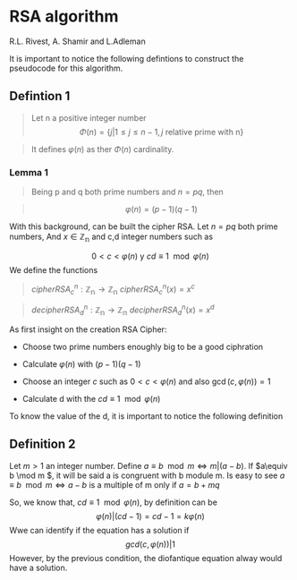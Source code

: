# RSA algorithm

R.L. Rivest, A. Shamir and L.Adleman

It is important to notice the following defintions to construct the pseudocode for this algorithm.

## Defintion 1

> Let n a positive integer number
>$$\Phi(n)=\{j|1\leq j\leq n-1, j \text{ relative prime with n}\}$$

> It defines $\varphi(n)$ as ther $\Phi(n)$ cardinality.

### Lemma 1
> Being p and q both prime numbers and $n=pq$, then

> $$\varphi(n)=(p-1)(q-1)$$

With this background, can be built the cipher RSA. Let $n=pq$ both prime numbers, And $x\in \mathbb{Z_n}$ and c,d integer numbers such as

$$0<c<\varphi(n) \text{ y }cd\equiv 1 \mod \varphi(n)$$
We define the functions

> $cipherRSA^n_c:\mathbb{Z_n}\rightarrow \mathbb{Z_n} \text{  } cipherRSA^n_c(x)=x^c$

> $decipherRSA^n_d:\mathbb{Z_n}\rightarrow \mathbb{Z_n} \text{  } decipherRSA^n_d(x)=x^d$

As first insight on the creation RSA Cipher:

* Choose two prime numbers enoughly big to be a good ciphration

* Calculate $\varphi(n)$ with $(p-1)(q-1)$

* Choose an integer $c$ such as $0<c<\varphi(n)$ and also $\gcd(c,\varphi(n))=1$

* Calculate d with the $cd\equiv 1\mod \varphi(n)$

To know the value of the d, it is important to notice the following definition
## Definition 2

Let $m>1$ an integer number. Define $a\equiv b \mod m \Leftrightarrow m|(a-b)$. If $a\equiv b \mod m $, it will be said a is congruent with b module m. Is easy to see $a \equiv b \mod m \Leftrightarrow a-b$ is a multiple of  m only if $a=b+mq$

So, we know that, $cd \equiv 1 \mod \varphi(n)$, by definition can be 
$$\varphi(n)|(cd-1)=cd-1=k\varphi(n)$$
Wwe can identify if the equation has a solution if 
$$gcd(c,\varphi(n))|1$$
However, by the previous condition, the diofantique equation alway would have a solution.
